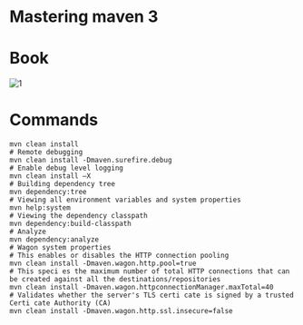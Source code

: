 # Mastering maven 3

# Book
![1](https://dz13w8afd47il.cloudfront.net/sites/default/files/imagecache/ppv4_main_book_cover/3865OS%20(B02037)_mockupcover_normal_0.jpg)

# Commands
```
mvn clean install
# Remote debugging
mvn clean install -Dmaven.surefire.debug
# Enable debug level logging
mvn clean install –X
# Building dependency tree
mvn dependency:tree
# Viewing all environment variables and system properties
mvn help:system
# Viewing the dependency classpath
mvn dependency:build-classpath
# Analyze
mvn dependency:analyze
# Wagon system properties
# This enables or disables the HTTP connection pooling
mvn clean install -Dmaven.wagon.http.pool=true
# This speci es the maximum number of total HTTP connections that can be created against all the destinations/repositories
mvn clean install -Dmaven.wagon.httpconnectionManager.maxTotal=40
# Validates whether the server's TLS certi cate is signed by a trusted Certi cate Authority (CA)
mvn clean install -Dmaven.wagon.http.ssl.insecure=false

```
